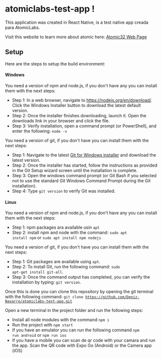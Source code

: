 # atomiclabs-test-app !

This application was created in React Native, is a test native app creada para AtomicLabs.

Visit this website to learn more about atomic here: [Atomic32 Web Page](https://www.atomic32.com/)

## Setup

Here are the steps to setup the build environment:

#### Windows

You need a version of npm and node.js, if you don't have any you can install them with the next steps:

* Step 1: In a web browser, navigate to https://nodejs.org/en/download/. Click the Windows Installer button to download the latest default version.
* Step 2: Once the installer finishes downloading, launch it. Open the downloads link in your browser and click the file.
* Step 3: Verify installation, open a command prompt (or PowerShell), and enter the following: <code>node -v</code>

You need a version of git, if you don't have you can install them with the next steps:

* Step 1: Navigate to the latest [Git for Windows installer](https://gitforwindows.org/) and download the latest version.
* Step 2: Once the installer has started, follow the instructions as provided in the Git Setup wizard screen until the installation is complete.
* Step 3: Open the windows command prompt (or Git Bash if you selected not to use the standard Git Windows Command Prompt during the Git installation).
* Step 4: Type <code>git version</code> to verify Git was installed.

#### Linux

You need a version of npm and node.js, if you don't have any you can install them with the next steps:

* Step 1: npm packages ara available usin <code>apt</code>
* Step 2: install npm and node with the command: <code>sudo apt install npm</code> or <code>sudo apt install npm nodejs</code>

You need a version of git, if you don't have you can install them with the next steps:

* Step 1: Git packages are available using <code>apt</code>.
* Step 2: To install Git, run the following command: <code>sudo apt-get install git-all</code>.
* Step 3: Once the command output has completed, you can verify the installation by typing: <code>git version</code>.

Once this is done you can clone this repository by opening the git terminal with the following command: <code>git clone https://github.com/Deniz-Navarro/atomiclabs-test-app.git</code>

Open a new terminal in the project folder and run the following steps:

- Install all node modules with the command <code>npm i</code>
- Run the project with <code>npm start</code> 
- If you have an emulator you can run the following command <code>npm run android</code> or <code>npm run ios</code>
- If you have a mobile you can scan de qr code with your camara and run the app. Scan the QR code with Expo Go (Android) or the Camera app (iOS)
